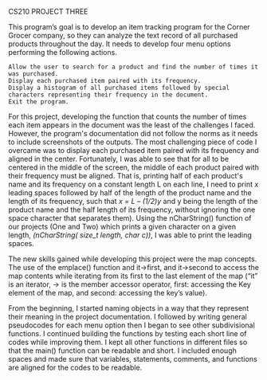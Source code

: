 CS210 PROJECT THREE

This program’s goal is to develop an item tracking program for the Corner Grocer company, so they can analyze the text record of all purchased products throughout the day. It needs to develop four menu options performing the following actions.

    Allow the user to search for a product and find the number of times it was purchased.
    Display each purchased item paired with its frequency.
    Display a histogram of all purchased items followed by special characters representing their frequency in the document.
    Exit the program.

For this project, developing the function that counts the number of times each item appears in the document was the least of the challenges I faced.
However, the program's documentation did not follow the norms as it needs to include screenshots of the outputs.
The most challenging piece of code I overcame was to display each purchased item paired with its frequency and aligned in the center. Fortunately, I was able to see that for all to be centered in the middle of the screen, the middle of each product paired with their frequency must be aligned. That is, printing half of each product's name and its frequency on a constant length L on each line, I need to print _x_ leading spaces followed by half of the length of the product name and the length of its frequency, such that _x = L – (1/2)y_ and y being the length of the product name and the half length of its frequency, without ignoring the one space character that separates them). Using the nCharString() function of our projects (One and Two) which prints a given character on a given length, _(nCharString( size_t length, char c))_, I was able to print the leading spaces.


The new skills gained while developing this project were the map concepts. The use of the emplace() function and it->first, and it->second to access the map contents while iterating from its first to the last element of the map (“it” is an iterator, -> is the member accessor operator, first: accessing the Key element of the map, and second: accessing the key’s value).


From the beginning,  I started naming objects in a way that they represent their meaning in the project documentation. I followed by writing general pseudocodes for each menu option then I began to see other subdivisional functions. I continued building the functions by testing each short line of codes while improving them. I kept all other functions in different files so that the main() function can be readable and short. I included enough spaces and made sure that variables, statements, comments, and functions are aligned for the codes to be readable.
